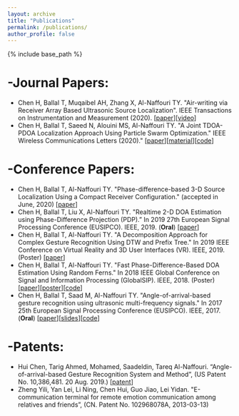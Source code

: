 ```yaml
---
layout: archive
title: "Publications"
permalink: /publications/
author_profile: false
---
```


{% include base_path %}


-Journal Papers:
======
* Chen H, Ballal T, Muqaibel AH, Zhang X, Al-Naffouri TY. "Air-writing via Receiver Array Based Ultrasonic Source Localization". IEEE Transactions on Instrumentation and Measurement (2020). \[[paper](https://www.researchgate.net/publication/342444512_Phase-difference-based_3-D_Source_Localization_Using_a_Compact_Receiver_Configuration)\]\[[video](https://www.youtube.com/watch?v=XRi2iezsG4Q)\]
* Chen H, Ballal T, Saeed N, Alouini MS, Al-Naffouri TY. "A Joint TDOA-PDOA Localization Approach Using
Particle Swarm Optimization." IEEE Wireless Communications Letters (2020)." \[[paper](https://ieeexplore.ieee.org/iel7/5962382/6065724/09062333.pdf)\]\[[material](https://www.researchgate.net/publication/340460207_A_Lower_Bound_for_Joint_TDOA-PDOA_Localization)\]\[[code](https://github.com/chenhui07c8/Localization-algorithms/tree/master/TDOA-PDOA%20Localization)\]

-Conference Papers:
======
* Chen H, Ballal T, Al-Naffouri TY. "Phase-difference-based 3-D Source Localization Using a Compact Receiver Configuration." (accepted in June, 2020) \[[paper](https://www.researchgate.net/publication/342444512_Phase-difference-based_3-D_Source_Localization_Using_a_Compact_Receiver_Configuration)\]
* Chen H, Ballal T, Liu X, Al-Naffouri TY. "Realtime 2-D DOA Estimation using Phase-Difference Projection (PDP).” In 2019 27th European Signal Processing Conference (EUSIPCO). IEEE, 2019. (**Oral**) \[[paper](https://ieeexplore.ieee.org/stamp/stamp.jsp?arnumber=8902804&tag=1)\]
* Chen H, Ballal T, Al-Naffouri TY. "A Decomposition Approach for Complex Gesture Recognition Using DTW and Prefix Tree." In 2019 IEEE Conference on Virtual Reality and 3D User Interfaces (VR). IEEE, 2019. (Poster) \[[paper](https://ieeexplore.ieee.org/stamp/stamp.jsp?tp=&arnumber=8797868)\]
* Chen H, Ballal T, Al-Naffouri TY. "Fast Phase-Difference-Based DOA Estimation Using Random Ferns." In 2018 IEEE Global Conference on Signal and Information Processing (GlobalSIP). IEEE, 2018. (Poster) \[[paper](https://ieeexplore.ieee.org/stamp/stamp.jsp?arnumber=8646676)\]\[[poster](https://github.com/chenhui07c8/Air-writing/blob/master/Related%20Materials/2018%20GlobalSIP%20poster.pdf)\]\[[code](https://github.com/chenhui07c8/DOA-AOA-algorithms/tree/master/2%20AOA%20Random%20Ferns)\]
* Chen H, Ballal T, Saad M, Al-Naffouri TY. "Angle-of-arrival-based gesture recognition using ultrasonic multi-frequency signals." In 2017 25th European Signal Processing Conference (EUSIPCO). IEEE, 2017. (**Oral**) \[[paper](https://ieeexplore.ieee.org/stamp/stamp.jsp?arnumber=8081160)\]\[[slides](https://github.com/chenhui07c8/Air-writing/blob/master/Related%20Materials/2017%20Eusipco%20oral%20ppt.pdf)\]\[[code](https://github.com/chenhui07c8/DOA-AOA-algorithms/tree/master/1%20AOA%20Search)\]


-Patents:
======
* Hui Chen, Tarig Ahmed, Mohamed, Saadeldin, Tareq Al-Naffouri. “Angle-of-arrival-based Gesture Recognition System and Method”, (US Patent No. 10,386,481. 20 Aug. 2019.) \[[patent](https://patentimages.storage.googleapis.com/29/ed/66/3c72c30f788e26/US10386481.pdf)\]
* Zheng Yili, Yan Lei, Li Ning, Chen Hui, Guo Jiao, Lei Yidan. "E-communication terminal for remote emotion communication among relatives and friends”, (CN. Patent No. 102968078A, 2013-03-13)
